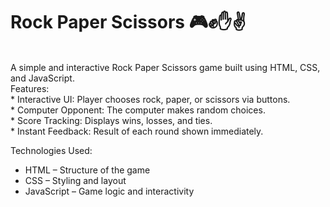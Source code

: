 # Rock Paper Scissors 🎮✊✋✌️
<br>
A simple and interactive Rock Paper Scissors game built using HTML, CSS, and JavaScript.  
<br>
 Features:  <br>
* Interactive UI: Player chooses rock, paper, or scissors via buttons.  <br>
* Computer Opponent: The computer makes random choices.    <br>
* Score Tracking: Displays wins, losses, and ties.   <br>
* Instant Feedback: Result of each round shown immediately.   <br>

Technologies Used:
<br>
- HTML – Structure of the game   <br>
- CSS – Styling and layout   <br>
- JavaScript – Game logic and interactivity   <br>

